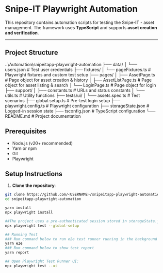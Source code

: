 # Snipe-IT Playwright Automation

This repository contains automation scripts for testing the Snipe-IT - asset management. 
The framework uses **TypeScript** and supports **asset creation and verification**.

---

## Project Structure
..\Automation\snipeitapp-playwright-automation 
├── data/
│ └── users.json # Test user credentials
├── fixtures/
│ └── pageFixtures.ts # Playwright fixtures and custom test setup
├── pages/
│ ├── AssetPage.ts # Page object for asset creation & history
│ ├── AssetListPage.ts # Page object for asset listing & search
│ └── LoginPage.ts # Page object for login
├── support/
│ ├── constants.ts # URLs and status constants
│ └── utils.ts # Utility functions
├── tests/ui/
│ └── assets.spec.ts # Test scenarios
├── global.setup.ts # Pre-test login setup
├── playwright.config.ts # Playwright configuration
├── storageState.json # Logged-in session state
├── tsconfig.json # TypeScript configuration
└── README.md # Project documentation


## Prerequisites

- Node.js (v20+ recommended)
- Yarn or npm
- Git
- Playwright


## Setup Instructions
1. **Clone the repository**:

```bash
git clone https://github.com/<USERNAME>/snipeitapp-playwright-automation.git
cd snipeitapp-playwright-automation

yarn install
npx playwright install

##The project uses a pre-authenticated session stored in storageState.json. If you want to regenerate:
npx playwright test --global-setup

## Running Test
### Run command below to run e2e test runner running in the background 
yarn e2e
### Run command below to show test report
yarn report

## Open Playwright Test Runner UI:
npx playwright test --ui
